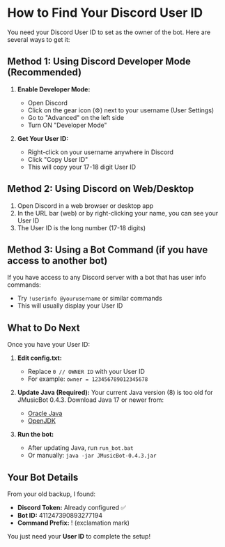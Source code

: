 # How to Find Your Discord User ID

You need your Discord User ID to set as the owner of the bot. Here are several ways to get it:

## Method 1: Using Discord Developer Mode (Recommended)

1. **Enable Developer Mode:**
   - Open Discord
   - Click on the gear icon (⚙️) next to your username (User Settings)
   - Go to "Advanced" on the left side
   - Turn ON "Developer Mode"

2. **Get Your User ID:**
   - Right-click on your username anywhere in Discord
   - Click "Copy User ID"
   - This will copy your 17-18 digit User ID

## Method 2: Using Discord on Web/Desktop

1. Open Discord in a web browser or desktop app
2. In the URL bar (web) or by right-clicking your name, you can see your User ID
3. The User ID is the long number (17-18 digits)

## Method 3: Using a Bot Command (if you have access to another bot)

If you have access to any Discord server with a bot that has user info commands:
- Try `!userinfo @yourusername` or similar commands
- This will usually display your User ID

## What to Do Next

Once you have your User ID:

1. **Edit config.txt:**
   - Replace `0 // OWNER ID` with your User ID
   - For example: `owner = 123456789012345678`

2. **Update Java (Required):**
   Your current Java version (8) is too old for JMusicBot 0.4.3.
   Download Java 17 or newer from:
   - [Oracle Java](https://www.oracle.com/java/technologies/downloads/)
   - [OpenJDK](https://adoptium.net/)

3. **Run the bot:**
   - After updating Java, run `run_bot.bat`
   - Or manually: `java -jar JMusicBot-0.4.3.jar`

## Your Bot Details

From your old backup, I found:
- **Discord Token:** Already configured ✅
- **Bot ID:** 411247390893277194
- **Command Prefix:** ! (exclamation mark)

You just need your **User ID** to complete the setup!
